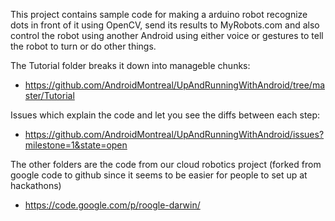 This project contains sample code for making a arduino robot recognize dots in front of it using OpenCV, send its results to MyRobots.com and also control the robot using another Android using either voice or gestures to tell the robot to turn or do other things.

The Tutorial folder breaks it down into manageble chunks:
* https://github.com/AndroidMontreal/UpAndRunningWithAndroid/tree/master/Tutorial

Issues which explain the code and let you see the diffs between each step:
* https://github.com/AndroidMontreal/UpAndRunningWithAndroid/issues?milestone=1&state=open

The other folders are the code from our cloud robotics project (forked from google code to github since it seems to be easier for people to set up at hackathons)
* https://code.google.com/p/roogle-darwin/

